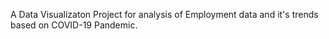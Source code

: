 A Data Visualizaton Project for analysis of Employment data and it's trends based on COVID-19 Pandemic.
